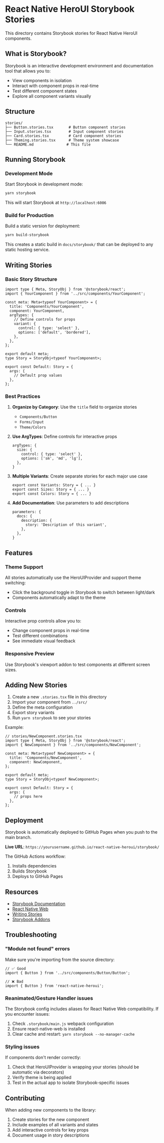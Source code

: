 # React Native HeroUI Storybook Stories

This directory contains Storybook stories for React Native HeroUI components.

## What is Storybook?

Storybook is an interactive development environment and documentation tool that allows you to:

- View components in isolation
- Interact with component props in real-time
- Test different component states
- Explore all component variants visually

## Structure

```
stories/
├── Button.stories.tsx       # Button component stories
├── Input.stories.tsx        # Input component stories
├── Card.stories.tsx         # Card component stories
├── Theming.stories.tsx      # Theme system showcase
└── README.md               # This file
```

## Running Storybook

### Development Mode

Start Storybook in development mode:

```bash
yarn storybook
```

This will start Storybook at `http://localhost:6006`

### Build for Production

Build a static version for deployment:

```bash
yarn build-storybook
```

This creates a static build in `docs/storybook/` that can be deployed to any static hosting service.

## Writing Stories

### Basic Story Structure

```tsx
import type { Meta, StoryObj } from '@storybook/react';
import { YourComponent } from '../src/components/YourComponent';

const meta: Meta<typeof YourComponent> = {
  title: 'Components/YourComponent',
  component: YourComponent,
  argTypes: {
    // Define controls for props
    variant: {
      control: { type: 'select' },
      options: ['default', 'bordered'],
    },
  },
};

export default meta;
type Story = StoryObj<typeof YourComponent>;

export const Default: Story = {
  args: {
    // Default prop values
  },
};
```

### Best Practices

1. **Organize by Category**: Use the `title` field to organize stories
   - `Components/Button`
   - `Forms/Input`
   - `Theme/Colors`

2. **Use ArgTypes**: Define controls for interactive props

   ```tsx
   argTypes: {
     size: {
       control: { type: 'select' },
       options: ['sm', 'md', 'lg'],
     },
   }
   ```

3. **Multiple Variants**: Create separate stories for each major use case

   ```tsx
   export const Variants: Story = { ... }
   export const Sizes: Story = { ... }
   export const Colors: Story = { ... }
   ```

4. **Add Documentation**: Use parameters to add descriptions
   ```tsx
   parameters: {
     docs: {
       description: {
         story: 'Description of this variant',
       },
     },
   }
   ```

## Features

### Theme Support

All stories automatically use the HeroUIProvider and support theme switching:

- Click the background toggle in Storybook to switch between light/dark
- Components automatically adapt to the theme

### Controls

Interactive prop controls allow you to:

- Change component props in real-time
- Test different combinations
- See immediate visual feedback

### Responsive Preview

Use Storybook's viewport addon to test components at different screen sizes.

## Adding New Stories

1. Create a new `.stories.tsx` file in this directory
2. Import your component from `../src/`
3. Define the meta configuration
4. Export story variants
5. Run `yarn storybook` to see your stories

Example:

```tsx
// stories/NewComponent.stories.tsx
import type { Meta, StoryObj } from '@storybook/react';
import { NewComponent } from '../src/components/NewComponent';

const meta: Meta<typeof NewComponent> = {
  title: 'Components/NewComponent',
  component: NewComponent,
};

export default meta;
type Story = StoryObj<typeof NewComponent>;

export const Default: Story = {
  args: {
    // props here
  },
};
```

## Deployment

Storybook is automatically deployed to GitHub Pages when you push to the main branch.

**Live URL**: `https://yourusername.github.io/react-native-heroui/storybook/`

The GitHub Actions workflow:

1. Installs dependencies
2. Builds Storybook
3. Deploys to GitHub Pages

## Resources

- [Storybook Documentation](https://storybook.js.org/docs/react/get-started/introduction)
- [React Native Web](https://necolas.github.io/react-native-web/)
- [Writing Stories](https://storybook.js.org/docs/react/writing-stories/introduction)
- [Storybook Addons](https://storybook.js.org/docs/react/essentials/introduction)

## Troubleshooting

### "Module not found" errors

Make sure you're importing from the source directory:

```tsx
// ✅ Good
import { Button } from '../src/components/Button/Button';

// ❌ Bad
import { Button } from 'react-native-heroui';
```

### Reanimated/Gesture Handler issues

The Storybook config includes aliases for React Native Web compatibility. If you encounter issues:

1. Check `.storybook/main.js` webpack configuration
2. Ensure react-native-web is installed
3. Clear cache and restart: `yarn storybook --no-manager-cache`

### Styling issues

If components don't render correctly:

1. Check that HeroUIProvider is wrapping your stories (should be automatic via decorators)
2. Verify theme is being applied
3. Test in the actual app to isolate Storybook-specific issues

## Contributing

When adding new components to the library:

1. Create stories for the new component
2. Include examples of all variants and states
3. Add interactive controls for key props
4. Document usage in story descriptions
